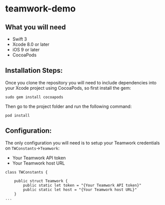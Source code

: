 # teamwork-demo

## What you will need
- Swift 3
- Xcode 8.0 or later
- iOS 9 or later
- CocoaPods

## Installation Steps:

Once you clone the repository you will need to include dependencies into your Xcode project using CocoaPods, so first install the gem:
```
sudo gem install cocoapods
```
Then go to the project folder and run the following command:
```
pod install
```

## Configuration:

The only configuration you will need is to setup your Teamwork credentials on `TWConstants`->`Teamwork`:

- Your Teamwork API token
- Your Teamwork host URL

```
class TWConstants {

    public struct Teamwork {
        public static let token = "{Your Teamwork API token}"
        public static let host = "{Your Teamwork host URL}"
    }
...
```
